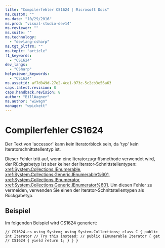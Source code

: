 ```yaml
---
title: "Compilerfehler CS1624 | Microsoft Docs"
ms.custom: ""
ms.date: "10/29/2016"
ms.prod: "visual-studio-dev14"
ms.reviewer: ""
ms.suite: ""
ms.technology: 
  - "devlang-csharp"
ms.tgt_pltfrm: ""
ms.topic: "article"
f1_keywords: 
  - "CS1624"
dev_langs: 
  - "CSharp"
helpviewer_keywords: 
  - "CS1624"
ms.assetid: af7d049d-27e2-4ce1-973c-5c2cb3e56a63
caps.latest.revision: 8
caps.handback.revision: 8
author: "BillWagner"
ms.author: "wiwagn"
manager: "wpickett"
---
```

# Compilerfehler CS1624
Der Text von 'accessor' kann kein Iteratorblock sein, da 'typ' kein Iteratorschnittstellentyp ist.  
  
 Dieser Fehler tritt auf, wenn eine Iteratorzugriffsmethode verwendet wird, der Rückgabetyp ist aber keiner der Iterator\-Schnittstellentypen: <xref:System.Collections.IEnumerable>, <xref:System.Collections.Generic.IEnumerable%601>, <xref:System.Collections.IEnumerator>, <xref:System.Collections.Generic.IEnumerator%601>. Um diesen Fehler zu vermeiden, verwenden Sie einen der Iterator\-Schnittstellentypen als Rückgabetyp.  
  
## Beispiel  
 Im folgenden Beispiel wird CS1624 generiert:  
  
```  
// CS1624.cs using System; using System.Collections; class C { public int Iterator // Try this instead: // public IEnumerable Iterator { get  // CS1624 { yield return 1; } } }  
```